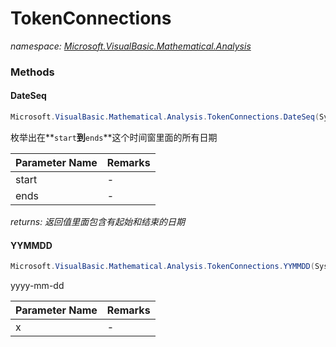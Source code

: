 ﻿# TokenConnections
_namespace: <a href="#" onClick="load('/docs/Microsoft.VisualBasic.Mathematical.Analysis/index.md')">Microsoft.VisualBasic.Mathematical.Analysis</a>_





### Methods

#### DateSeq
```csharp
Microsoft.VisualBasic.Mathematical.Analysis.TokenConnections.DateSeq(System.DateTime,System.DateTime)
```
枚举出在**`start`**到**`ends`**这个时间窗里面的所有日期

|Parameter Name|Remarks|
|--------------|-------|
|start|-|
|ends|-|


_returns: 返回值里面包含有起始和结束的日期_

#### YYMMDD
```csharp
Microsoft.VisualBasic.Mathematical.Analysis.TokenConnections.YYMMDD(System.DateTime)
```
yyyy-mm-dd

|Parameter Name|Remarks|
|--------------|-------|
|x|-|




